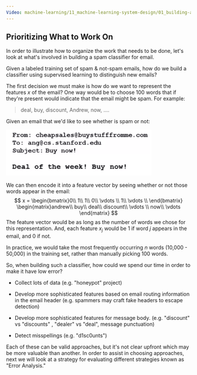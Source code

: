 ```yaml
---
Video: machine-learning/11_machine-learning-system-design/01_building-a-spam-classifier/01_prioritizing-what-to-work-on.mp4
---
```


## Prioritizing What to Work On

In order to illustrate how to organize the work that needs to be done, let's look at what's involved in building a spam classifier for email.

Given a labeled training set of spam & not-spam emails, how do we build a classifier using supervised learning to distinguish new emails?

The first decision we must make is how do we want to represent the features $x$ of the email? One way would be to choose 100 words that if they're present would indicate that the email might be spam.  For example:

> deal, buy, discount, Andrew, now, ….

Given an email that we'd like to see whether is spam or not:

<img src="01-prioritizing-what-to-work-on.assets/image-20210510052720010.png" alt="image-20210510052720010" style="zoom:50%;" />

We can then encode it into a feature vector by seeing whether or not those words appear in the email:
$$
x = \begin{bmatrix}0\\ 1\\ 1\\ 0\\ \vdots \\ 1\\ \vdots \\ \end{bmatrix} \begin{matrix}andrew\\ buy\\ deal\\ discount\\ \vdots \\ now\\ \vdots \end{matrix}
$$
The feature vector would be as long as the number of words we chose for this representation.  And, each feature $x_j$ would be 1 if word $j$ appears in the email, and 0 if not.

In practice, we would take the most frequently occurring $n$ words (10,000 - 50,000) in the training set, rather than manually picking 100 words.

So, when building such a classifier, how could we spend our time in order to make it have low error?

* Collect lots of data (e.g. "honeypot" project)

* Develop more sophisticated features based on email routing information in the email header (e.g. spammers may craft fake headers to escape detection)

* Develop more sophisticated features for message body. (e.g. "discount" vs "discounts" , "dealer" vs "deal", message punctuation)

* Detect misspellings (e.g. "d1sc0unts")

Each of these can be valid approaches, but it's not clear upfront which may be more valuable than another.  In order to assist in choosing approaches, next we will look at a strategy for evaluating different strategies known as "Error Analysis."

